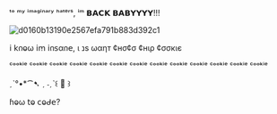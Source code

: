 ᵗᵒ ᵐʸ ⁱᵐᵃᵍⁱⁿᵃʳʸ ʰᵃᵗᵉʳˢ, ⁱᵐ 𝗕𝗔𝗖𝗞 𝗕𝗔𝗕𝗬𝗬𝗬𝗬!!!

![d0160b13190e2567efa791b883d392c1](https://github.com/user-attachments/assets/53c42dde-00cc-4a26-87f0-f7621c908ae0)

𝗂 𝗄𐓣ⱺω 𝗂ꭑ 𝗂𐓣𝗌α𐓣𝖾, ι נѕ ωαηт ¢нσ¢σ ¢нιρ ¢σσкιє

ᶜᵒᵒᵏⁱᵉ ᶜᵒᵒᵏⁱᵉ ᶜᵒᵒᵏⁱᵉ ᶜᵒᵒᵏⁱᵉ ᶜᵒᵒᵏⁱᵉ ᶜᵒᵒᵏⁱᵉ ᶜᵒᵒᵏⁱᵉ ᶜᵒᵒᵏⁱᵉ ᶜᵒᵒᵏⁱᵉ ᶜᵒᵒᵏⁱᵉ ᶜᵒᵒᵏⁱᵉ ᶜᵒᵒᵏⁱᵉ ᶜᵒᵒᵏⁱᵉ 

ˏˋ°•*⁀➷ ˏ ˗ˏˋ꒰ 🍒 ꒱ 

ɦⱺω 𝗍ⱺ 𝖼ⱺᑯ𝖾? 


